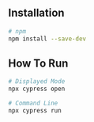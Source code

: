 ## Installation
```bash
# npm
npm install --save-dev
```

## How To Run
```bash
# Displayed Mode
npx cypress open

# Command Line
npx cypress run
```

